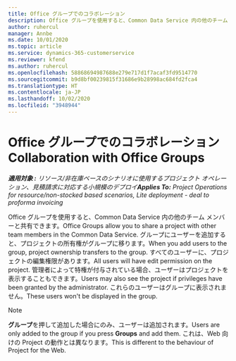 ```yaml
---
title: Office グループでのコラボレーション
description: Office グループを使用すると、Common Data Service 内の他のチーム メンバーと共有できます。
author: ruhercul
manager: Annbe
ms.date: 10/01/2020
ms.topic: article
ms.service: dynamics-365-customerservice
ms.reviewer: kfend
ms.author: ruhercul
ms.openlocfilehash: 58868694987688e279e717d1f7acaf3fd9514770
ms.sourcegitcommit: b9d8bf00239815f31686e9b28998ac684fd2fca4
ms.translationtype: HT
ms.contentlocale: ja-JP
ms.lasthandoff: 10/02/2020
ms.locfileid: "3948944"
---
```

# <a name="collaboration-with-office-groups"></a><span data-ttu-id="d723e-103">Office グループでのコラボレーション</span><span class="sxs-lookup"><span data-stu-id="d723e-103">Collaboration with Office Groups</span></span>

<span data-ttu-id="d723e-104">_**適用対象 :** リソース/非在庫ベースのシナリオに使用するプロジェクト オペレーション、見積請求に対応する小規模のデプロイ_</span><span class="sxs-lookup"><span data-stu-id="d723e-104">_**Applies To:** Project Operations for resource/non-stocked based scenarios, Lite deployment - deal to proforma invoicing_</span></span>

<span data-ttu-id="d723e-105">Office グループを使用すると、Common Data Service 内の他のチーム メンバーと共有できます。</span><span class="sxs-lookup"><span data-stu-id="d723e-105">Office Groups allow you to share a project with other team members in the Common Data Service.</span></span> <span data-ttu-id="d723e-106">グループにユーザーを追加すると、プロジェクトの所有権がグループに移ります。</span><span class="sxs-lookup"><span data-stu-id="d723e-106">When you add users to the group, project ownership transfers to the group.</span></span> <span data-ttu-id="d723e-107">すべてのユーザーに、プロジェクトの編集権限があります。</span><span class="sxs-lookup"><span data-stu-id="d723e-107">All users will have edit permission on the project.</span></span> <span data-ttu-id="d723e-108">管理者によって特権が付与されている場合、ユーザーはプロジェクトを表示することもできます。</span><span class="sxs-lookup"><span data-stu-id="d723e-108">Users may also see the project if privileges have been granted by the administrator.</span></span> <span data-ttu-id="d723e-109">これらのユーザーはグループに表示されません。</span><span class="sxs-lookup"><span data-stu-id="d723e-109">These users won't be displayed in the group.</span></span>

> [!NOTE] 
> <span data-ttu-id="d723e-110">**グループ**を押して追加した場合にのみ、ユーザーは追加されます。</span><span class="sxs-lookup"><span data-stu-id="d723e-110">Users are only added to the group if you press **Groups** and add them.</span></span> <span data-ttu-id="d723e-111">これは、Web 向けの Project の動作とは異なります。</span><span class="sxs-lookup"><span data-stu-id="d723e-111">This is different to the behaviour of Project for the Web.</span></span> 


